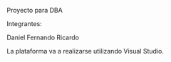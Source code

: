 Proyecto para DBA

Integrantes:

Daniel
Fernando
Ricardo

La plataforma va a realizarse utilizando Visual Studio.
